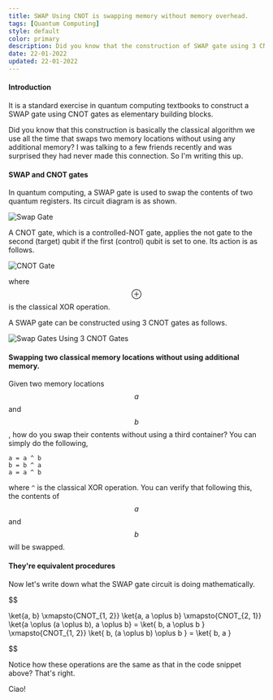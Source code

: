 ```yaml
---
title: SWAP Using CNOT is swapping memory without memory overhead.
tags: [Quantum Computing]
style: default
color: primary
description: Did you know that the construction of SWAP gate using 3 CNOT gates is basically the classical algorithm of swapping two memory locations without using additional memory?
date: 22-01-2022
updated: 22-01-2022
---
```


#### Introduction

It is a standard exercise in quantum computing textbooks to construct a SWAP gate using CNOT gates as elementary building blocks.

Did you know that this construction is basically the classical algorithm we use all the time that swaps two memory locations without using any additional memory? I was talking to a few friends recently and was surprised they had never made this connection. So I'm writing this up.

#### SWAP and CNOT gates

In quantum computing, a SWAP gate is used to swap the contents of two quantum registers. Its circuit diagram is as shown.

![Swap Gate](./assets/swap-gates/swap.png)


A CNOT gate, which is a controlled-NOT gate, applies the not gate to the second (target) qubit if the first (control) qubit is set to one. Its action is as follows.

![CNOT Gate](./assets/swap-gates/cnot.png)

where $$ \oplus $$ is the classical XOR operation.

A SWAP gate can be constructed using 3 CNOT gates as follows.

![Swap Gates Using 3 CNOT Gates](./assets/swap-gates/swap-using-cnot.png)

#### Swapping two classical memory locations without using additional memory.

Given two memory locations $$ a $$ and $$ b $$, how do you swap their contents without using a third container? You can simply do the following,

```
a = a ^ b
b = b ^ a
a = a ^ b
```

where `^` is the classical XOR operation. You can verify that following this, the contents of $$ a $$ and $$ b $$ will be swapped.

#### They're equivalent procedures

Now let's write down what the SWAP gate circuit is doing mathematically.

$$

\ket{a, b} \xmapsto{CNOT_{1, 2}} \ket{a, a \oplus b} \xmapsto{CNOT_{2, 1}} \ket{a \oplus (a \oplus b), a \oplus b} = \ket{ b, a \oplus b } \xmapsto{CNOT_{1, 2}} \ket{ b, (a \oplus b) \oplus b } = \ket{ b, a }

$$

Notice how these operations are the same as that in the code snippet above? That's right.

Ciao!


